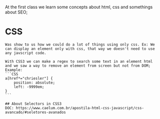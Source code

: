 At the first class we learn some concepts about html, css and somethings about SEO;

# CSS
    Was show to us how we could do a lot of things using only css. Ex: We can display an element only with css, that way we doesn't need to use any javscript code.

    With CSS3 we can make a regex to search some text in an element html and we saw a way to remove an element from screen but not from DOM;
    Example: 
    ```CSS
    a[href*="chriesler"] {
        position: absolute;
        left: -9999em;
    }
    ```

    ## About Selectors in CSS3
    DOC: https://www.caelum.com.br/apostila-html-css-javascript/css-avancado/#seletores-avanados
